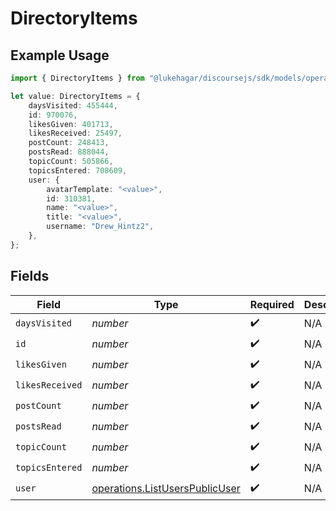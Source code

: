 # DirectoryItems

## Example Usage

```typescript
import { DirectoryItems } from "@lukehagar/discoursejs/sdk/models/operations";

let value: DirectoryItems = {
    daysVisited: 455444,
    id: 970076,
    likesGiven: 401713,
    likesReceived: 25497,
    postCount: 248413,
    postsRead: 888044,
    topicCount: 505866,
    topicsEntered: 708609,
    user: {
        avatarTemplate: "<value>",
        id: 310381,
        name: "<value>",
        title: "<value>",
        username: "Drew_Hintz2",
    },
};
```

## Fields

| Field                                                                                   | Type                                                                                    | Required                                                                                | Description                                                                             |
| --------------------------------------------------------------------------------------- | --------------------------------------------------------------------------------------- | --------------------------------------------------------------------------------------- | --------------------------------------------------------------------------------------- |
| `daysVisited`                                                                           | *number*                                                                                | :heavy_check_mark:                                                                      | N/A                                                                                     |
| `id`                                                                                    | *number*                                                                                | :heavy_check_mark:                                                                      | N/A                                                                                     |
| `likesGiven`                                                                            | *number*                                                                                | :heavy_check_mark:                                                                      | N/A                                                                                     |
| `likesReceived`                                                                         | *number*                                                                                | :heavy_check_mark:                                                                      | N/A                                                                                     |
| `postCount`                                                                             | *number*                                                                                | :heavy_check_mark:                                                                      | N/A                                                                                     |
| `postsRead`                                                                             | *number*                                                                                | :heavy_check_mark:                                                                      | N/A                                                                                     |
| `topicCount`                                                                            | *number*                                                                                | :heavy_check_mark:                                                                      | N/A                                                                                     |
| `topicsEntered`                                                                         | *number*                                                                                | :heavy_check_mark:                                                                      | N/A                                                                                     |
| `user`                                                                                  | [operations.ListUsersPublicUser](../../../sdk/models/operations/listuserspublicuser.md) | :heavy_check_mark:                                                                      | N/A                                                                                     |